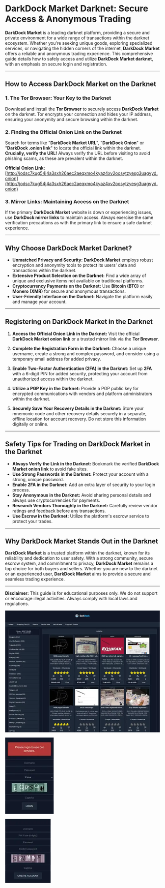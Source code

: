 # DarkDock Market Darknet: Secure Access & Anonymous Trading

**DarkDock Market** is a leading darknet platform, providing a secure and private environment for a wide range of transactions within the darknet ecosystem. Whether you're seeking unique goods, exploring specialized services, or navigating the hidden corners of the internet, **DarkDock Market** offers a reliable and anonymous trading experience. This comprehensive guide details how to safely access and utilize **DarkDock Market darknet**, with an emphasis on secure login and registration.

---

## How to Access DarkDock Market on the Darknet

### 1. **The Tor Browser: Your Key to the Darknet**
Download and install the **Tor Browser** to securely access **DarkDock Market** on the darknet. Tor encrypts your connection and hides your IP address, ensuring your anonymity and secure browsing within the darknet.

### 2. **Finding the Official Onion Link on the Darknet**
Search for terms like "**DarkDock Market URL**", "**DarkDock Onion**" or "**DarkDock .onion link**" to locate the official link within the darknet.
**Crucially, verify the URL!** Always verify the URL before visiting to avoid phishing scams, as these are prevalent within the darknet.

**Official Onion Link:** [http://jodsc7kug54j4a3sxh26aec2aeqxmo4kyaz4xv2oosytzyesg3uagvyd.onion](http://jodsc7kug54j4a3sxh26aec2aeqxmo4kyaz4xv2oosytzyesg3uagvyd.onion) 

### 3. **Mirror Links: Maintaining Access on the Darknet**
If the primary **DarkDock Market** website is down or experiencing issues, use **DarkDock mirror links** to maintain access. Always exercise the same verification precautions as with the primary link to ensure a safe darknet experience.

---

## Why Choose DarkDock Market Darknet?

- **Unmatched Privacy and Security:** **DarkDock Market** employs robust encryption and anonymity tools to protect its users' data and transactions within the darknet.
- **Extensive Product Selection on the Darknet:** Find a wide array of unique and exclusive items not available on traditional platforms.
- **Cryptocurrency Payments on the Darknet:** Use **Bitcoin (BTC)** or **Monero (XMR)** for secure and anonymous transactions.
- **User-Friendly Interface on the Darknet:** Navigate the platform easily and manage your account.

---

## Registering on DarkDock Market in the Darknet

1.  **Access the Official Onion Link in the Darknet:**
Visit the official **DarkDock Market onion link** or a trusted mirror link via the **Tor Browser**.

2.  **Complete the Registration Form in the Darknet:**
Choose a unique username, create a strong and complex password, and consider using a temporary email address for added privacy.

3.  **Enable Two-Factor Authentication (2FA) in the Darknet:**
Set up **2FA** with a 6-digit PIN for added security, protecting your account from unauthorized access within the darknet.

4.  **Utilize a PGP Key in the Darknet:**
Provide a PGP public key for encrypted communications with vendors and platform administrators within the darknet.

5.  **Securely Save Your Recovery Details in the Darknet:**
Store your mnemonic code and other recovery details securely in a separate, offline location for account recovery. Do not store this information digitally or online.

---

## Safety Tips for Trading on DarkDock Market in the Darknet

-   **Always Verify the Link in the Darknet:** Bookmark the verified **DarkDock Market onion link** to avoid fake sites.
-   **Use Strong Passwords in the Darknet:** Protect your account with a strong, unique password.
-   **Enable 2FA in the Darknet:** Add an extra layer of security to your login process.
-   **Stay Anonymous in the Darknet:** Avoid sharing personal details and always use cryptocurrencies for payments.
-   **Research Vendors Thoroughly in the Darknet:** Carefully review vendor ratings and feedback before any transactions.
-   **Use Escrow in the Darknet:** Utilize the platform's escrow service to protect your trades.

---

## Why DarkDock Market Stands Out in the Darknet

**DarkDock Market** is a trusted platform within the darknet, known for its reliability and dedication to user safety. With a strong community, secure escrow system, and commitment to privacy, **DarkDock Market** remains a top choice for both buyers and sellers. Whether you are new to the darknet or an experienced user, **DarkDock Market** aims to provide a secure and seamless trading experience.

---

**Disclaimer:** This guide is for educational purposes only. We do not support or encourage illegal activities. Always comply with local laws and regulations.

<a href="http://jodsc7kug54j4a3sxh26aec2aeqxmo4kyaz4xv2oosytzyesg3uagvyd.onion"><img src="/addons/prefs.webp" alt="DarkDock Market Preview" style="max-width: 100%;"></a>

<a href="http://jodsc7kug54j4a3sxh26aec2aeqxmo4kyaz4xv2oosytzyesg3uagvyd.onion"><img src="/addons/aspect.webp" alt="DarkDock Login" style="max-width: 100%;"></a>

<a href="http://jodsc7kug54j4a3sxh26aec2aeqxmo4kyaz4xv2oosytzyesg3uagvyd.onion"><img src="/addons/space.webp" alt="DarkDock Register" style="max-width: 100%;"></a>